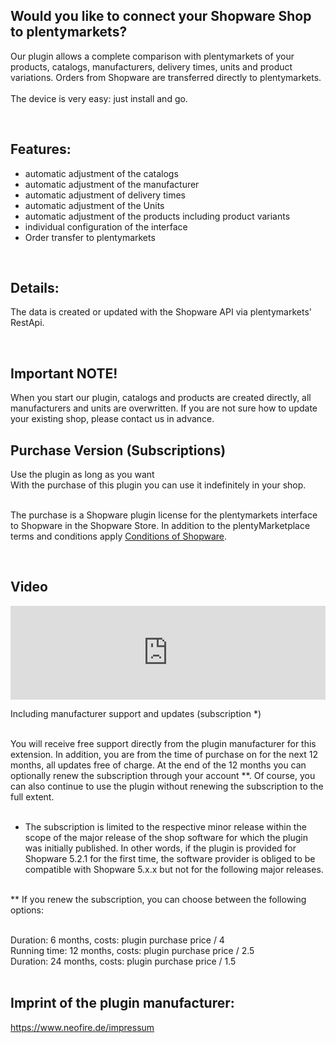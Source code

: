 <h2><b>Would you like to connect your Shopware Shop to plentymarkets?</b></h2>Our plugin allows a complete comparison with plentymarkets of your products, catalogs, manufacturers, delivery times, units and product variations. Orders from Shopware are transferred directly to plentymarkets. <br><br>The device is very easy: just install and go.<p><br></p><h2>Features:</h2><p></p><ul><li>automatic adjustment of the catalogs<br></li><li>automatic adjustment of the manufacturer</li><li>automatic adjustment of delivery times</li><li>automatic adjustment of the Units</li><li>automatic adjustment of the products including product variants</li><li>individual configuration of the interface</li><li>Order transfer to plentymarkets</li></ul><br><h2>Details<b>:</b></h2>The data is created or updated with the Shopware API via plentymarkets' RestApi.<p><br></p><h2>Important NOTE!</h2><p>When you start our plugin, catalogs and products are created directly, all manufacturers and units are overwritten. If you are not sure how to update your existing shop, please contact us in advance.</p>


<h2>Purchase Version (Subscriptions)</h2>
Use the plugin as long as you want<br>
With the purchase of this plugin you can use it indefinitely in your shop.<br><br>

The purchase is a Shopware plugin license for the plentymarkets interface to Shopware in the Shopware Store. In addition to the plentyMarketplace terms and conditions apply
 <a href="https://www.shopware.com/de/gtc" target="_blank">Conditions of Shopware</a>.<br>

<br><h2>Video</h2>
<iframe width="100%" src="https://www.youtube.com/watch?v=hBfd9n_nuXc" frameborder="0" allow="autoplay; encrypted-media" allowfullscreen></iframe>

Including manufacturer support and updates (subscription *)<br><br>

You will receive free support directly from the plugin manufacturer for this extension. In addition, you are from the time of purchase on for the next 12 months, all updates free of charge. At the end of the 12 months you can optionally renew the subscription through your account **. Of course, you can also continue to use the plugin without renewing the subscription to the full extent.<br><br>


* The subscription is limited to the respective minor release within the scope of the major release of the shop software for which the plugin was initially published. In other words, if the plugin is provided for Shopware 5.2.1 for the first time, the software provider is obliged to be compatible with Shopware 5.x.x but not for the following major releases.<br><br>


** If you renew the subscription, you can choose between the following options:<br><br>


Duration: 6 months, costs: plugin purchase price / 4<br>
Running time: 12 months, costs: plugin purchase price / 2.5<br>
Duration: 24 months, costs: plugin purchase price / 1.5<br><br>
<h2>Imprint of the plugin manufacturer:
</h2><a target="_blank" href="https://www.neofire.de/impressum" >https://www.neofire.de/impressum</a><br><p></p>
